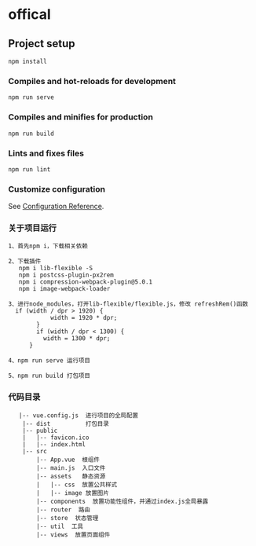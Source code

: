 <!--
 * @Author: your name
 * @Date: 2021-01-21 10:41:23
 * @LastEditTime: 2021-01-26 14:34:41
 * @LastEditors: Please set LastEditors
 * @Description: In User Settings Edit
 * @FilePath: \offical\README.md
-->
# offical

## Project setup
```
npm install
```

### Compiles and hot-reloads for development
```
npm run serve
```

### Compiles and minifies for production
```
npm run build
```

### Lints and fixes files
```
npm run lint
```

### Customize configuration
See [Configuration Reference](https://cli.vuejs.org/config/).


### 关于项目运行
```
1、首先npm i，下载相关依赖
```

```
2、下载插件
   npm i lib-flexible -S 
   npm i postcss-plugin-px2rem 
   npm i compression-webpack-plugin@5.0.1
   npm i image-webpack-loader
```

```
3、进行node_modules，打开lib-flexible/flexible.js，修改 refreshRem()函数
  if (width / dpr > 1920) {
            width = 1920 * dpr;
        }
        if (width / dpr < 1300) {
          width = 1300 * dpr;
      }

```
```
4、npm run serve 运行项目
```
```
5、npm run build 打包项目
```


### 代码目录
```
   |-- vue.config.js  进行项目的全局配置
    |-- dist          打包目录
    |-- public        
    |   |-- favicon.ico
    |   |-- index.html
    |-- src         
        |-- App.vue  根组件
        |-- main.js  入口文件
        |-- assets   静态资源
        |   |-- css  放置公共样式
        |   |-- image 放置图片
        |-- components  放置功能性组件，并通过index.js全局暴露
        |-- router  路由
        |-- store  状态管理
        |-- util  工具
        |-- views  放置页面组件

```